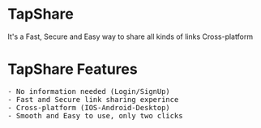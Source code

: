 # TapShare
It's a Fast, Secure and Easy way to share all kinds of links Cross-platform 

# TapShare Features 
<pre>
- No information needed (Login/SignUp)
- Fast and Secure link sharing experince
- Cross-platform (IOS-Android-Desktop)
- Smooth and Easy to use, only two clicks
</pre>
